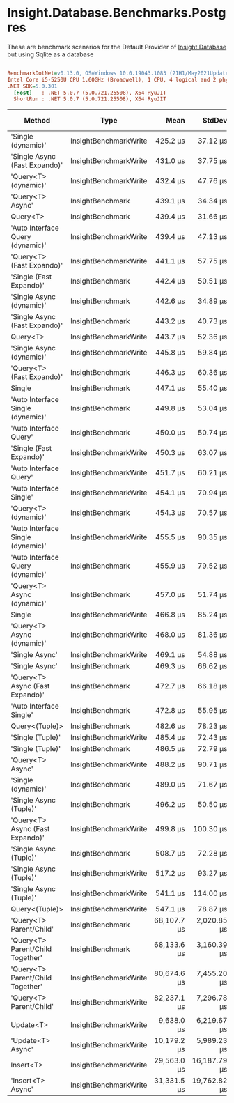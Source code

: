 ﻿# Insight.Database.Benchmarks.Postgres

These are benchmark scenarios for the Default Provider of [Insight.Database](https://github.com/jonwagner/Insight.Database) but using Sqlite as a database 

``` ini

BenchmarkDotNet=v0.13.0, OS=Windows 10.0.19043.1083 (21H1/May2021Update)
Intel Core i5-5250U CPU 1.60GHz (Broadwell), 1 CPU, 4 logical and 2 physical cores
.NET SDK=5.0.301
  [Host]   : .NET 5.0.7 (5.0.721.25508), X64 RyuJIT
  ShortRun : .NET 5.0.7 (5.0.721.25508), X64 RyuJIT


```
|                            Method |                  Type |        Mean |       StdDev |       Error |         Min |          Max |     Op/s | Gen 0 | Gen 1 | Gen 2 | Allocated |
|---------------------------------- |---------------------- |------------:|-------------:|------------:|------------:|-------------:|---------:|------:|------:|------:|----------:|
|                &#39;Single (dynamic)&#39; | InsightBenchmarkWrite |    425.2 μs |     37.12 μs |    19.76 μs |    381.1 μs |     560.7 μs | 2,351.88 |     - |     - |     - |      9 KB |
|     &#39;Single Async (Fast Expando)&#39; | InsightBenchmarkWrite |    431.0 μs |     37.75 μs |    19.84 μs |    372.4 μs |     544.3 μs | 2,320.11 |     - |     - |     - |     10 KB |
|              &#39;Query&lt;T&gt; (dynamic)&#39; | InsightBenchmarkWrite |    432.4 μs |     47.76 μs |    25.10 μs |    363.4 μs |     564.9 μs | 2,312.69 |     - |     - |     - |      9 KB |
|                  &#39;Query&lt;T&gt; Async&#39; |      InsightBenchmark |    439.1 μs |     34.34 μs |    18.78 μs |    387.8 μs |     536.3 μs | 2,277.22 |     - |     - |     - |     10 KB |
|                          Query&lt;T&gt; |      InsightBenchmark |    439.4 μs |     31.66 μs |    17.81 μs |    402.9 μs |     544.2 μs | 2,275.92 |     - |     - |     - |      9 KB |
|  &#39;Auto Interface Query (dynamic)&#39; | InsightBenchmarkWrite |    439.4 μs |     47.13 μs |    25.09 μs |    375.3 μs |     567.2 μs | 2,275.83 |     - |     - |     - |     10 KB |
|         &#39;Query&lt;T&gt; (Fast Expando)&#39; | InsightBenchmarkWrite |    441.1 μs |     57.75 μs |    31.15 μs |    388.4 μs |     650.0 μs | 2,267.11 |     - |     - |     - |      9 KB |
|           &#39;Single (Fast Expando)&#39; |      InsightBenchmark |    442.4 μs |     50.51 μs |    27.25 μs |    379.1 μs |     591.1 μs | 2,260.42 |     - |     - |     - |      9 KB |
|          &#39;Single Async (dynamic)&#39; |      InsightBenchmark |    442.6 μs |     34.89 μs |    18.57 μs |    389.4 μs |     539.1 μs | 2,259.17 |     - |     - |     - |     10 KB |
|     &#39;Single Async (Fast Expando)&#39; |      InsightBenchmark |    443.2 μs |     40.73 μs |    20.88 μs |    392.1 μs |     552.0 μs | 2,256.34 |     - |     - |     - |     10 KB |
|                          Query&lt;T&gt; | InsightBenchmarkWrite |    443.7 μs |     52.36 μs |    27.52 μs |    376.4 μs |     645.5 μs | 2,253.65 |     - |     - |     - |      9 KB |
|          &#39;Single Async (dynamic)&#39; | InsightBenchmarkWrite |    445.8 μs |     59.84 μs |    31.45 μs |    353.8 μs |     582.9 μs | 2,242.92 |     - |     - |     - |     10 KB |
|         &#39;Query&lt;T&gt; (Fast Expando)&#39; |      InsightBenchmark |    446.3 μs |     60.36 μs |    31.73 μs |    359.6 μs |     632.1 μs | 2,240.51 |     - |     - |     - |      9 KB |
|                            Single |      InsightBenchmark |    447.1 μs |     55.40 μs |    29.50 μs |    389.4 μs |     678.3 μs | 2,236.59 |     - |     - |     - |      9 KB |
| &#39;Auto Interface Single (dynamic)&#39; |      InsightBenchmark |    449.8 μs |     53.04 μs |    28.62 μs |    391.3 μs |     627.4 μs | 2,223.00 |     - |     - |     - |     10 KB |
|            &#39;Auto Interface Query&#39; |      InsightBenchmark |    450.0 μs |     50.74 μs |    27.37 μs |    362.2 μs |     589.9 μs | 2,222.10 |     - |     - |     - |     10 KB |
|           &#39;Single (Fast Expando)&#39; | InsightBenchmarkWrite |    450.3 μs |     63.07 μs |    33.58 μs |    393.1 μs |     643.2 μs | 2,220.58 |     - |     - |     - |      9 KB |
|            &#39;Auto Interface Query&#39; | InsightBenchmarkWrite |    451.7 μs |     60.21 μs |    32.48 μs |    388.3 μs |     692.1 μs | 2,213.97 |     - |     - |     - |     10 KB |
|           &#39;Auto Interface Single&#39; | InsightBenchmarkWrite |    454.1 μs |     70.94 μs |    38.27 μs |    375.4 μs |     633.0 μs | 2,202.32 |     - |     - |     - |     10 KB |
|              &#39;Query&lt;T&gt; (dynamic)&#39; |      InsightBenchmark |    454.3 μs |     70.57 μs |    37.09 μs |    393.4 μs |     675.0 μs | 2,201.09 |     - |     - |     - |      9 KB |
| &#39;Auto Interface Single (dynamic)&#39; | InsightBenchmarkWrite |    455.5 μs |     90.35 μs |    46.89 μs |    357.1 μs |     765.9 μs | 2,195.24 |     - |     - |     - |     10 KB |
|  &#39;Auto Interface Query (dynamic)&#39; |      InsightBenchmark |    455.9 μs |     79.52 μs |    42.33 μs |    354.2 μs |     803.7 μs | 2,193.44 |     - |     - |     - |     10 KB |
|        &#39;Query&lt;T&gt; Async (dynamic)&#39; |      InsightBenchmark |    457.0 μs |     51.74 μs |    28.30 μs |    391.0 μs |     664.1 μs | 2,188.31 |     - |     - |     - |     10 KB |
|                            Single | InsightBenchmarkWrite |    466.8 μs |     85.24 μs |    45.38 μs |    380.6 μs |     760.2 μs | 2,142.10 |     - |     - |     - |      9 KB |
|        &#39;Query&lt;T&gt; Async (dynamic)&#39; | InsightBenchmarkWrite |    468.0 μs |     81.36 μs |    42.23 μs |    363.8 μs |     763.9 μs | 2,136.93 |     - |     - |     - |     10 KB |
|                    &#39;Single Async&#39; | InsightBenchmarkWrite |    469.1 μs |     54.88 μs |    29.61 μs |    409.3 μs |     642.0 μs | 2,131.82 |     - |     - |     - |     10 KB |
|                    &#39;Single Async&#39; |      InsightBenchmark |    469.3 μs |     66.62 μs |    35.47 μs |    399.9 μs |     632.0 μs | 2,130.77 |     - |     - |     - |     10 KB |
|   &#39;Query&lt;T&gt; Async (Fast Expando)&#39; |      InsightBenchmark |    472.7 μs |     66.18 μs |    34.35 μs |    403.1 μs |     674.4 μs | 2,115.38 |     - |     - |     - |     10 KB |
|           &#39;Auto Interface Single&#39; |      InsightBenchmark |    472.8 μs |     55.95 μs |    29.41 μs |    410.8 μs |     645.8 μs | 2,115.15 |     - |     - |     - |     10 KB |
|                    Query&lt;(Tuple)&gt; |      InsightBenchmark |    482.6 μs |     78.23 μs |    41.65 μs |    405.8 μs |     786.4 μs | 2,072.27 |     - |     - |     - |     10 KB |
|                  &#39;Single (Tuple)&#39; | InsightBenchmarkWrite |    485.4 μs |     72.43 μs |    38.56 μs |    401.9 μs |     692.4 μs | 2,060.34 |     - |     - |     - |     10 KB |
|                  &#39;Single (Tuple)&#39; |      InsightBenchmark |    486.5 μs |     72.79 μs |    38.26 μs |    418.6 μs |     787.8 μs | 2,055.35 |     - |     - |     - |     10 KB |
|                  &#39;Query&lt;T&gt; Async&#39; | InsightBenchmarkWrite |    488.2 μs |     90.71 μs |    47.08 μs |    392.5 μs |     763.0 μs | 2,048.13 |     - |     - |     - |     10 KB |
|                &#39;Single (dynamic)&#39; |      InsightBenchmark |    489.0 μs |     71.67 μs |    36.75 μs |    384.7 μs |     660.1 μs | 2,044.90 |     - |     - |     - |      9 KB |
|            &#39;Single Async (Tuple)&#39; |      InsightBenchmark |    496.2 μs |     50.50 μs |    27.62 μs |    440.7 μs |     705.5 μs | 2,015.49 |     - |     - |     - |     11 KB |
|   &#39;Query&lt;T&gt; Async (Fast Expando)&#39; | InsightBenchmarkWrite |    499.8 μs |    100.30 μs |    50.81 μs |    380.9 μs |     773.2 μs | 2,000.75 |     - |     - |     - |     10 KB |
|            &#39;Single Async (Tuple)&#39; |      InsightBenchmark |    508.7 μs |     72.28 μs |    38.99 μs |    432.9 μs |     786.6 μs | 1,965.86 |     - |     - |     - |     11 KB |
|            &#39;Single Async (Tuple)&#39; | InsightBenchmarkWrite |    517.2 μs |     93.27 μs |    47.82 μs |    439.8 μs |     787.7 μs | 1,933.54 |     - |     - |     - |     11 KB |
|            &#39;Single Async (Tuple)&#39; | InsightBenchmarkWrite |    541.1 μs |    114.00 μs |    59.92 μs |    428.3 μs |     872.5 μs | 1,848.20 |     - |     - |     - |     11 KB |
|                    Query&lt;(Tuple)&gt; | InsightBenchmarkWrite |    547.1 μs |     78.87 μs |    40.94 μs |    448.0 μs |     763.4 μs | 1,827.73 |     - |     - |     - |     10 KB |
|           &#39;Query&lt;T&gt; Parent/Child&#39; |      InsightBenchmark | 68,107.7 μs |  2,020.85 μs | 1,036.11 μs | 64,946.7 μs |  74,470.9 μs |    14.68 |     - |     - |     - |     24 KB |
|  &#39;Query&lt;T&gt; Parent/Child Together&#39; |      InsightBenchmark | 68,133.6 μs |  3,160.39 μs | 1,682.63 μs | 63,861.3 μs |  80,014.8 μs |    14.68 |     - |     - |     - |     24 KB |
|  &#39;Query&lt;T&gt; Parent/Child Together&#39; | InsightBenchmarkWrite | 80,674.6 μs |  7,455.20 μs | 3,733.00 μs | 67,229.1 μs |  95,552.6 μs |    12.40 |     - |     - |     - |     24 KB |
|           &#39;Query&lt;T&gt; Parent/Child&#39; | InsightBenchmarkWrite | 82,237.1 μs |  7,296.78 μs | 3,696.63 μs | 71,705.8 μs | 100,249.3 μs |    12.16 |     - |     - |     - |     24 KB |
|                                   |                       |             |              |             |             |              |          |       |       |       |           |
|                         Update&lt;T&gt; | InsightBenchmarkWrite |  9,638.0 μs |  6,219.67 μs | 3,188.88 μs |  3,931.4 μs |  28,991.3 μs |   103.76 |     - |     - |     - |      8 KB |
|                 &#39;Update&lt;T&gt; Async&#39; | InsightBenchmarkWrite | 10,179.2 μs |  5,989.23 μs | 2,964.90 μs |  4,016.2 μs |  29,207.7 μs |    98.24 |     - |     - |     - |      9 KB |
|                         Insert&lt;T&gt; | InsightBenchmarkWrite | 29,563.0 μs | 16,187.79 μs | 8,013.56 μs |  4,153.9 μs |  53,866.8 μs |    33.83 |     - |     - |     - |      8 KB |
|                 &#39;Insert&lt;T&gt; Async&#39; | InsightBenchmarkWrite | 31,331.5 μs | 19,762.82 μs | 9,895.72 μs |  4,994.4 μs |  69,811.6 μs |    31.92 |     - |     - |     - |      9 KB |
